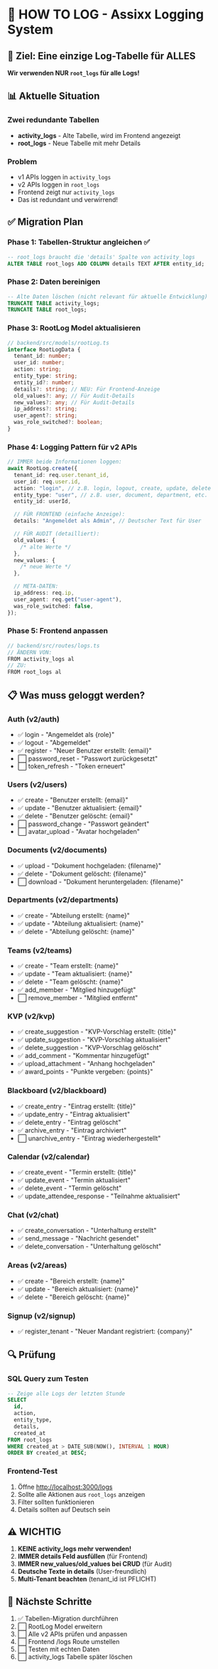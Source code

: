 # 📝 HOW TO LOG - Assixx Logging System

## 🎯 Ziel: Eine einzige Log-Tabelle für ALLES

**Wir verwenden NUR `root_logs` für alle Logs!**

## 📊 Aktuelle Situation

### Zwei redundante Tabellen

- **activity_logs** - Alte Tabelle, wird im Frontend angezeigt
- **root_logs** - Neue Tabelle mit mehr Details

### Problem

- v1 APIs loggen in `activity_logs`
- v2 APIs loggen in `root_logs`
- Frontend zeigt nur `activity_logs`
- Das ist redundant und verwirrend!

## ✅ Migration Plan

### Phase 1: Tabellen-Struktur angleichen ✅

```sql
-- root_logs braucht die 'details' Spalte von activity_logs
ALTER TABLE root_logs ADD COLUMN details TEXT AFTER entity_id;
```

### Phase 2: Daten bereinigen

```sql
-- Alte Daten löschen (nicht relevant für aktuelle Entwicklung)
TRUNCATE TABLE activity_logs;
TRUNCATE TABLE root_logs;
```

### Phase 3: RootLog Model aktualisieren

```typescript
// backend/src/models/rootLog.ts
interface RootLogData {
  tenant_id: number;
  user_id: number;
  action: string;
  entity_type: string;
  entity_id?: number;
  details?: string; // NEU: Für Frontend-Anzeige
  old_values?: any; // Für Audit-Details
  new_values?: any; // Für Audit-Details
  ip_address?: string;
  user_agent?: string;
  was_role_switched?: boolean;
}
```

### Phase 4: Logging Pattern für v2 APIs

```typescript
// IMMER beide Informationen loggen:
await RootLog.create({
  tenant_id: req.user.tenant_id,
  user_id: req.user.id,
  action: "login", // z.B. login, logout, create, update, delete
  entity_type: "user", // z.B. user, document, department, etc.
  entity_id: userId,

  // FÜR FRONTEND (einfache Anzeige):
  details: "Angemeldet als Admin", // Deutscher Text für User

  // FÜR AUDIT (detailliert):
  old_values: {
    /* alte Werte */
  },
  new_values: {
    /* neue Werte */
  },

  // META-DATEN:
  ip_address: req.ip,
  user_agent: req.get("user-agent"),
  was_role_switched: false,
});
```

### Phase 5: Frontend anpassen

```typescript
// backend/src/routes/logs.ts
// ÄNDERN VON:
FROM activity_logs al
// ZU:
FROM root_logs al
```

## 📋 Was muss geloggt werden?

### Auth (v2/auth)

- ✅ login - "Angemeldet als {role}"
- ✅ logout - "Abgemeldet"
- ✅ register - "Neuer Benutzer erstellt: {email}"
- ⬜ password_reset - "Passwort zurückgesetzt"
- ⬜ token_refresh - "Token erneuert"

### Users (v2/users)

- ✅ create - "Benutzer erstellt: {email}"
- ✅ update - "Benutzer aktualisiert: {email}"
- ✅ delete - "Benutzer gelöscht: {email}"
- ⬜ password_change - "Passwort geändert"
- ⬜ avatar_upload - "Avatar hochgeladen"

### Documents (v2/documents)

- ✅ upload - "Dokument hochgeladen: {filename}"
- ✅ delete - "Dokument gelöscht: {filename}"
- ⬜ download - "Dokument heruntergeladen: {filename}"

### Departments (v2/departments)

- ✅ create - "Abteilung erstellt: {name}"
- ✅ update - "Abteilung aktualisiert: {name}"
- ✅ delete - "Abteilung gelöscht: {name}"

### Teams (v2/teams)

- ✅ create - "Team erstellt: {name}"
- ✅ update - "Team aktualisiert: {name}"
- ✅ delete - "Team gelöscht: {name}"
- ✅ add_member - "Mitglied hinzugefügt"
- ⬜ remove_member - "Mitglied entfernt"

### KVP (v2/kvp)

- ✅ create_suggestion - "KVP-Vorschlag erstellt: {title}"
- ✅ update_suggestion - "KVP-Vorschlag aktualisiert"
- ✅ delete_suggestion - "KVP-Vorschlag gelöscht"
- ✅ add_comment - "Kommentar hinzugefügt"
- ✅ upload_attachment - "Anhang hochgeladen"
- ✅ award_points - "Punkte vergeben: {points}"

### Blackboard (v2/blackboard)

- ✅ create_entry - "Eintrag erstellt: {title}"
- ✅ update_entry - "Eintrag aktualisiert"
- ✅ delete_entry - "Eintrag gelöscht"
- ✅ archive_entry - "Eintrag archiviert"
- ⬜ unarchive_entry - "Eintrag wiederhergestellt"

### Calendar (v2/calendar)

- ✅ create_event - "Termin erstellt: {title}"
- ✅ update_event - "Termin aktualisiert"
- ✅ delete_event - "Termin gelöscht"
- ✅ update_attendee_response - "Teilnahme aktualisiert"

### Chat (v2/chat)

- ✅ create_conversation - "Unterhaltung erstellt"
- ✅ send_message - "Nachricht gesendet"
- ✅ delete_conversation - "Unterhaltung gelöscht"

### Areas (v2/areas)

- ✅ create - "Bereich erstellt: {name}"
- ✅ update - "Bereich aktualisiert: {name}"
- ✅ delete - "Bereich gelöscht: {name}"

### Signup (v2/signup)

- ✅ register_tenant - "Neuer Mandant registriert: {company}"

## 🔍 Prüfung

### SQL Query zum Testen

```sql
-- Zeige alle Logs der letzten Stunde
SELECT
  id,
  action,
  entity_type,
  details,
  created_at
FROM root_logs
WHERE created_at > DATE_SUB(NOW(), INTERVAL 1 HOUR)
ORDER BY created_at DESC;
```

### Frontend-Test

1. Öffne <http://localhost:3000/logs>
2. Sollte alle Aktionen aus `root_logs` anzeigen
3. Filter sollten funktionieren
4. Details sollten auf Deutsch sein

## ⚠️ WICHTIG

1. **KEINE activity_logs mehr verwenden!**
2. **IMMER details Feld ausfüllen** (für Frontend)
3. **IMMER new_values/old_values bei CRUD** (für Audit)
4. **Deutsche Texte in details** (User-freundlich)
5. **Multi-Tenant beachten** (tenant_id ist PFLICHT)

## 🚀 Nächste Schritte

1. ✅ Tabellen-Migration durchführen
2. ⬜ RootLog Model erweitern
3. ⬜ Alle v2 APIs prüfen und anpassen
4. ⬜ Frontend /logs Route umstellen
5. ⬜ Testen mit echten Daten
6. ⬜ activity_logs Tabelle später löschen
